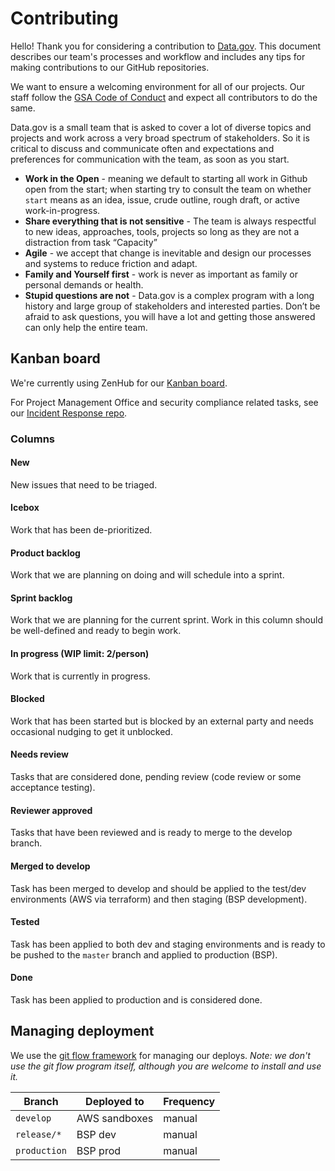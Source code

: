 # Contributing

Hello! Thank you for considering a contribution to
[Data.gov](https://www.data.gov/). This document describes our team's processes
and workflow and includes any tips for making contributions to our GitHub
repositories.

We want to ensure a welcoming environment for all of our projects. Our staff follow
the [GSA Code of Conduct](https://github.com/GSA/open-source-policy/blob/master/CODE_OF_CONDUCT.md)
and expect all contributors to do the same.

Data.gov is a small team that is asked to cover a lot of diverse topics and
projects and work across a very broad spectrum of stakeholders. So it is
critical to discuss and communicate often and expectations and preferences for
communication with the team, as soon as you start.

- **Work in the Open** - meaning we default to starting all work in Github open from
  the start; when starting try to consult the team on whether `start` means as
  an idea, issue, crude outline, rough draft, or active work-in-progress.
- **Share everything that is not sensitive** - The team is always respectful to new
ideas, approaches, tools, projects so long as they are not a distraction from
task “Capacity”
- **Agile** - we accept that change is inevitable and design our processes and systems
  to reduce friction and adapt.
- **Family and Yourself first** - work is never as important as family or personal
  demands or health.
- **Stupid questions are not** - Data.gov is a complex program with a long history
  and large group of stakeholders and interested parties. Don’t be afraid to ask
  questions, you will have a lot and getting those answered can only help the
  entire team.


## Kanban board

We're currently using ZenHub for our [Kanban
board](https://app.zenhub.com/workspaces/datagov-devsecops-579a2532d1d6ea9c3fcf5cfa/board).

For Project Management Office and security compliance related tasks, see our
[Incident Response repo](https://github.com/GSA/datagov-incident-response).


### Columns

#### New

New issues that need to be triaged.


#### Icebox

Work that has been de-prioritized.


#### Product backlog

Work that we are planning on doing and will schedule into a sprint.


#### Sprint backlog

Work that we are planning for the current sprint. Work in this column should be
well-defined and ready to begin work.


#### In progress (WIP limit: 2/person)

Work that is currently in progress.


#### Blocked

Work that has been started but is blocked by an external party and needs
occasional nudging to get it unblocked.


#### Needs review

Tasks that are considered done, pending review (code review or some acceptance
testing).


#### Reviewer approved

Tasks that have been reviewed and is ready to merge to the develop branch.


#### Merged to develop

Task has been merged to develop and should be applied to the test/dev environments
(AWS via terraform) and then staging (BSP development).


#### Tested

Task has been applied to both dev and staging environments and is ready to be
pushed to the `master` branch and applied to production (BSP).


#### Done

Task has been applied to production and is considered done.


## Managing deployment

We use the [git flow
framework](https://danielkummer.github.io/git-flow-cheatsheet/) for managing our
deploys.  _Note: we don't use the git flow program itself, although you are
welcome to install and use it._

Branch | Deployed to | Frequency
------ | ----------- | ---------
`develop` | AWS sandboxes | manual
`release/*` | BSP dev | manual
`production` | BSP prod | manual
